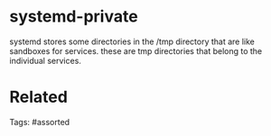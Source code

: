 # systemd-private
systemd stores some directories in the /tmp directory that are like sandboxes for services.
these are tmp directories that belong to the individual services.

# Related

Tags:
    #assorted
